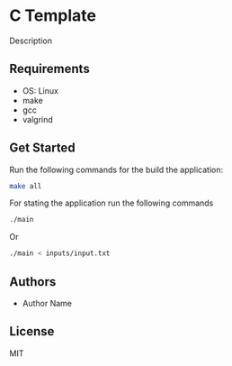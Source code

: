# C Template

Description

## Requirements

- OS: Linux
- make
- gcc
- valgrind

## Get Started

Run the following commands for the build the application:

```bash
make all
```

For stating the application run the following commands

```bash
./main
```

Or

```bash
./main < inputs/input.txt
```

## Authors

- Author Name

## License

MIT
